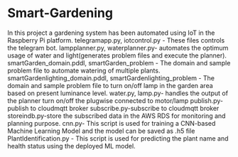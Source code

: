 # Smart-Gardening
In this project a gardening system has been automated using IoT in the Raspberry Pi platform.
telegramapp.py, iotcontrol.py - These files controls the telegram bot.
lampplanner.py, waterplanner.py- automates the optimum usage of water and light(generates problem files and execute the planner).
smartGarden_domain.pddl, smartGarden_problem - The domain and sample problem file to automate watering of multiple plants.
smartGardenlighting_domain.pddl, smartGardenlighting_problem - The domain and sample problem file to turn on/off lamp in the garden area based on present luminance level.
water.py, lamp.py- handles the output of the planner turn on/off the plugwise connected to motor/lamp
publish.py- publish to cloudmqtt broker
subscribe.py-subscribe to cloudmqtt broker
storeindb.py-store the subscribed data in the AWS RDS for monitoring and planning purpose.
cnn.py- This script is used for training a CNN-based Machine Learning Model and the model can be saved as .h5 file
PlantIdentification.py - This script is used for predicting the plant name and health status using the deployed ML model.
